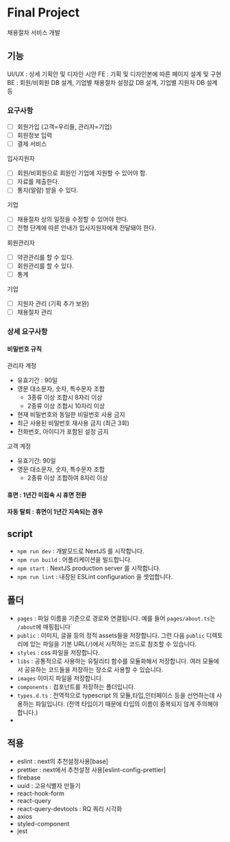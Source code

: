 # Final Project

채용절차 서비스 개발

## 기능

UI/UX : 상세 기획안 및 디자인 시안
FE : 기획 및 디자인본에 따른 페이지 설계 및 구현
BE : 회원/비회원 DB 설계, 기업별 채용절차 설정값 DB 설계, 기업별 지원자 DB 설계 등

### 요구사항

- [ ] 회원가입 (고객=우리들, 관리자=기업)
- [ ] 회원정보 입력
- [ ] 결제 서비스

입사지원자

- [ ] 회원/비회원으로 회원인 기업에 지원할 수 있어야 함.
- [ ] 자료를 제출한다.
- [ ] 통지(알람) 받을 수 있다.

기업

- [ ] 채용절차 상의 일정을 수정할 수 있어야 한다.
- [ ] 전형 단계에 따른 안내가 입사지원자에게 전달돼야 한다.

회원관리자

- [ ] 약관관리를 할 수 있다.
- [ ] 회원관리를 할 수 있다.
- [ ] 통계

기업

- [ ] 지원자 관리 (기획 추가 보완)
- [ ] 채용절차 관리

### 상세 요구사항

#### 비밀번호 규칙

관리자 계정

- 유효기간 : 90일
- 영문 대소문자, 숫자, 특수문자 조합
  - 3종류 이상 조합시 8자리 이상
  - 2종류 이상 조합시 10자리 이상
- 현재 비밀번호와 동일한 비밀번호 사용 금지
- 최근 사용된 비밀번호 재사용 금지 (최근 3회)
- 전화번호, 아이디가 포함된 설정 금지

고객 계정

- 유효기간: 90일
- 영문 대소문자, 숫자, 특수문자 조합
  - 2종류 이상 조합하여 8자리 이상

#### 휴면 : 1년간 미접속 시 휴면 전환

#### 자동 탈퇴 : 휴면이 1년간 지속되는 경우

## script

- `npm run dev` : 개발모드로 NextJS 를 시작합니다.
- `npm run build` : 어플리케이션을 빌드합니다.
- `npm start` : NextJS production server 를 시작합니다.
- `npm run lint` : 내장된 ESLint configuration 을 셋업합니다.

## 폴더

- `pages` : 파일 이름을 기준으로 경로와 연결됩니다. 예를 들어 `pages/about.ts`는 `/about`에 매핑됩니다`
- `public` : 이미지, 글꼴 등의 정적 assets들을 저장합니다. 그런 다음 `public` 디렉토리에 있는 파일을 기본 URL(`/`)에서 시작하는 코드로 참조할 수 있습니다.
- `styles` : css 파일을 저장합니다.
- `libs` : 공통적으로 사용하는 유틸리티 함수를 모듈화해서 저장합니다. 여러 모듈에서 공유하는 코드들을 저장하는 장소로 사용할 수 있습니다.
- `images` 이미지 파일을 저장합니다.
- `components` : 컴포넌트를 저장하는 폴더입니다.
- `types.d.ts` : 전역적으로 typescript 의 모듈,타입,인터페이스 등을 선언하는데 사용하는 파일입니다. (전역 타입이기 때문에 타입의 이름이 중복되지 않게 주의해야 합니다.)
-

## 적용

- eslint : next의 추천설정사용[base]
- prettier : next에서 추천설정 사용[eslint-config-prettier]
- firebase
- uuid : 고유식별자 만들기
- react-hook-form
- react-query
- react-query-devtools : RQ 쿼리 시각화
- axios
- styled-component
- jest
